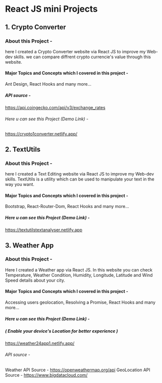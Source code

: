 # React JS mini Projects


## 1. Crypto Converter

### About this Project -
here I created a Crypto Converter website via React JS to improve my Web-dev skills.
we can compare diffrent crypto currencie's value through this website.

#### Major Topics and Concepts which I covered in this project - 
Ant Design, React Hooks and many  more...

##### API source - 
https://api.coingecko.com/api/v3/exchange_rates

###### Here u can see this Project (Demo Link) -
https://crypto1converter.netlify.app/


## 2. TextUtils

### About this Project -
here I created a Text Editing website via React JS to improve my Web-dev skills.
TextUtils is a utility which can be used to manipulate your text in the way you want.

#### Major Topics and Concepts which I covered in this project -
Bootstrap, React-Router-Dom, React Hooks and many more...

##### Here u can see this Project (Demo Link) -
https://textutilstextanalyser.netlify.app


## 3. Weather App

### About this Project -
Here I created a Weather app via React JS. In this website you can check Temperature, Weather Condition, Humidity, Longitude, Latitude and Wind Speed details about your city.

#### Major Topics and Concepts which I covered in this project -
Accessing users geolocation, Resolving a Promise, React Hooks and many more...

##### Here u can see this Project (Demo Link) -
##### ( Enable your device's Location for better experience )
https://weather24app1.netlify.app/

###### API source -
Weather API Source - https://openweathermap.org/api
GeoLocation API Source - https://www.bigdatacloud.com/